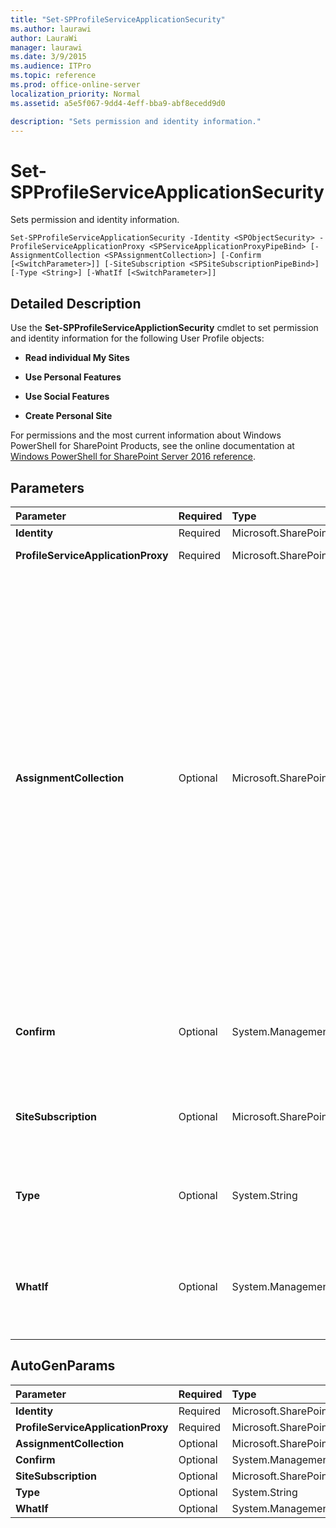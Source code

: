 ```yaml
---
title: "Set-SPProfileServiceApplicationSecurity"
ms.author: laurawi
author: LauraWi
manager: laurawi
ms.date: 3/9/2015
ms.audience: ITPro
ms.topic: reference
ms.prod: office-online-server
localization_priority: Normal
ms.assetid: a5e5f067-9dd4-4eff-bba9-abf8ecedd9d0

description: "Sets permission and identity information."
---
```


# Set-SPProfileServiceApplicationSecurity

Sets permission and identity information.
  
```
Set-SPProfileServiceApplicationSecurity -Identity <SPObjectSecurity> -ProfileServiceApplicationProxy <SPServiceApplicationProxyPipeBind> [-AssignmentCollection <SPAssignmentCollection>] [-Confirm [<SwitchParameter>]] [-SiteSubscription <SPSiteSubscriptionPipeBind>] [-Type <String>] [-WhatIf [<SwitchParameter>]]
```

## Detailed Description

Use the **Set-SPProfileServiceApplictionSecurity** cmdlet to set permission and identity information for the following User Profile objects: 
  
- **Read individual My Sites**
  
- **Use Personal Features**
  
- **Use Social Features**
  
- **Create Personal Site**
  
For permissions and the most current information about Windows PowerShell for SharePoint Products, see the online documentation at [Windows PowerShell for SharePoint Server 2016 reference](https://go.microsoft.com/fwlink/p/?LinkId=671715).
  
## Parameters

|**Parameter**|**Required**|**Type**|**Description**|
|:-----|:-----|:-----|:-----|
|**Identity** <br/> |Required  <br/> |Microsoft.SharePoint.Administration.AccessControl.SPObjectSecurity  <br/> ||
|**ProfileServiceApplicationProxy** <br/> |Required  <br/> |Microsoft.SharePoint.PowerShell.SPServiceApplicationProxyPipeBind  <br/> |Specifies the unique identifier for the proxy.  <br/> |
|**AssignmentCollection** <br/> |Optional  <br/> |Microsoft.SharePoint.PowerShell.SPAssignmentCollection  <br/> |Manages objects for the purpose of proper disposal. Use of objects, such as **SPWeb** or **SPSite**, can use large amounts of memory and use of these objects in Windows PowerShell scripts requires proper memory management. Using the **SPAssignment** object, you can assign objects to a variable and dispose of the objects after they are needed to free up memory. When **SPWeb**, **SPSite**, or **SPSiteAdministration** objects are used, the objects are automatically disposed of if an assignment collection or the **Global** parameter is not used.  <br/> > [!NOTE]> When the **Global** parameter is used, all objects are contained in the global store. If objects are not immediately used, or disposed of by using the **Stop-SPAssignment** command, an out-of-memory scenario can occur.           |
|**Confirm** <br/> |Optional  <br/> |System.Management.Automation.SwitchParameter  <br/> |Prompts you for confirmation before executing the command. For more information, type the following command: **get-help about_commonparameters** <br/> |
|**SiteSubscription** <br/> |Optional  <br/> |Microsoft.SharePoint.PowerShell.SPSiteSubscriptionPipeBind  <br/> |Specifies the account under which this service should run. This parameter is mandatory in a hosted-environment and optional in a non-hosted environment.  <br/> |
|**Type** <br/> |Optional  <br/> |System.String  <br/> |Specifies the type of object to display.  <br/> The type is any one of the following values:  <br/> - **MySiteReaderACL** <br/> - **UserACL** <br/> |
|**WhatIf** <br/> |Optional  <br/> |System.Management.Automation.SwitchParameter  <br/> |Displays a message that describes the effect of the command instead of executing the command. For more information, type the following command: **get-help about_commonparameters** <br/> |
   
## AutoGenParams

|**Parameter**|**Required**|**Type**|**Description**|
|:-----|:-----|:-----|:-----|
|**Identity** <br/> |Required  <br/> |Microsoft.SharePoint.Administration.AccessControl.SPObjectSecurity  <br/> ||
|**ProfileServiceApplicationProxy** <br/> |Required  <br/> |Microsoft.SharePoint.PowerShell.SPServiceApplicationProxyPipeBind  <br/> ||
|**AssignmentCollection** <br/> |Optional  <br/> |Microsoft.SharePoint.PowerShell.SPAssignmentCollection  <br/> ||
|**Confirm** <br/> |Optional  <br/> |System.Management.Automation.SwitchParameter  <br/> ||
|**SiteSubscription** <br/> |Optional  <br/> |Microsoft.SharePoint.PowerShell.SPSiteSubscriptionPipeBind  <br/> ||
|**Type** <br/> |Optional  <br/> |System.String  <br/> ||
|**WhatIf** <br/> |Optional  <br/> |System.Management.Automation.SwitchParameter  <br/> ||
   

